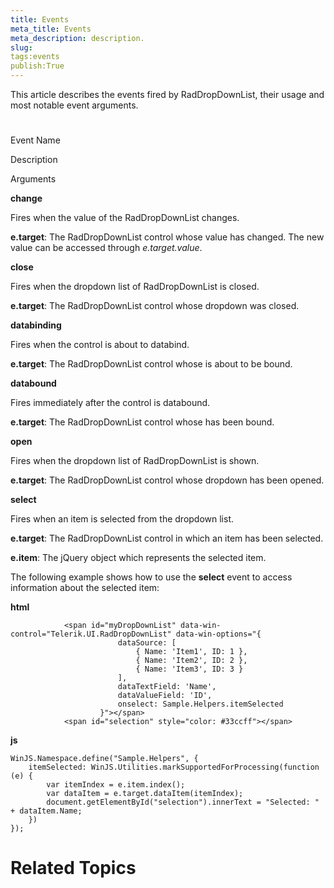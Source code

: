 ```yaml
---
title: Events
meta_title: Events
meta_description: description.
slug: 
tags:events
publish:True
---
```



This article describes the events fired by RadDropDownList, their usage and most notable event arguments.

# 

Event Name

Description

Arguments

__change__

Fires when the value of the RadDropDownList changes.
							

__e.target__: The RadDropDownList control whose value has changed. The new value can be accessed
								through *e.target.value*.
							

__close__

Fires when the dropdown list of RadDropDownList is closed.
							

__e.target__: The RadDropDownList control whose dropdown was closed.
							

__databinding__

Fires when the control is about to databind.
							

__e.target__: The RadDropDownList control whose is about to be bound.
							

__databound__

Fires immediately after the control is databound.
							

__e.target__: The RadDropDownList control whose has been bound.
							

__open__

Fires when the dropdown list of RadDropDownList is shown.
							

__e.target__: The RadDropDownList control whose dropdown has been opened.
							

__select__

Fires when an item is selected from the dropdown list.
							

__e.target__: The RadDropDownList control in which an item has been selected.
							

__e.item__: The jQuery object which represents the selected item.
							

The following example shows how to use the __select__ event to access information about the selected item:
				


 __html__
    


				<span id="myDropDownList" data-win-control="Telerik.UI.RadDropDownList" data-win-options="{
							dataSource: [
								{ Name: 'Item1', ID: 1 },
								{ Name: 'Item2', ID: 2 },
								{ Name: 'Item3', ID: 3 }
							],
							dataTextField: 'Name',
							dataValueField: 'ID',
							onselect: Sample.Helpers.itemSelected
						}"></span>
				<span id="selection" style="color: #33ccff"></span>




 __js__
    


	WinJS.Namespace.define("Sample.Helpers", {
		itemSelected: WinJS.Utilities.markSupportedForProcessing(function (e) {
			var itemIndex = e.item.index();
			var dataItem = e.target.dataItem(itemIndex);
			document.getElementById("selection").innerText = "Selected: " + dataItem.Name;
		})
	});



# Related Topics

